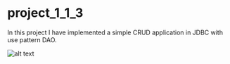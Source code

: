# project_1_1_3
In this project I have implemented a simple CRUD application in JDBC with use pattern DAO.


![alt text](https://github.com/firsovroman/simple_servlet_solution/raw/master/pictures/123.jpg)
